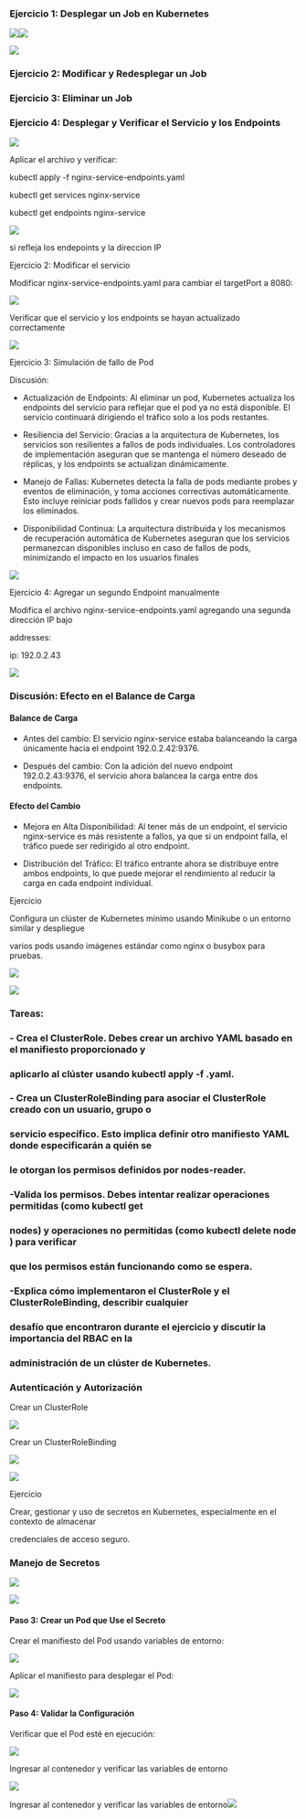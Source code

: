### Ejercicio 1: Desplegar un Job en Kubernetes

![](https://lh7-us.googleusercontent.com/NA_0Pw0l-WJ4OpqL3naZltSSU5w7WgMCzbiKOCorQUCUSzYdvwXD7wTPXNgtvBz0l-Hl4u8u2OmtDVYFdODvQv45Pi0Ney3-2Z_UzqTzjYXfz2y4u7kbsHATHoBeOG5heCSgYzauPP3xpCVeVQ_XxCg)![](https://lh7-us.googleusercontent.com/pk1IeaJb3IzAb0xN-AYEk7Jitd4yCJ44o0lvwHv8ergY5ZOHklyjS6AwyE0-qc3QpNsxaM3K8y9WcfnfuCXQcvc7UCzQ9nEb0lbH9wUKrJ74GSh-5FWOZMRL0tdS6jxzQpIQz-pM1Fo4ZHDKX89o558)

![](https://lh7-us.googleusercontent.com/hDW5GF8NRGel6JCrXq9wJxOTxYyjiMHhBNVzfrRl4IdTCiQ3aFspl3nHVyk-Islog7HfKI9EMf1LXFWKZHQmPFyp6El179-mnil7lcVdu2rmbPGR0KU-L90Vowr3QsxZqZxERCWFadprdMSpRm-DOls)

  

### Ejercicio 2: Modificar y Redesplegar un Job

  
  

### Ejercicio 3: Eliminar un Job

  
  

### Ejercicio 4: Desplegar y Verificar el Servicio y los Endpoints

![](https://lh7-us.googleusercontent.com/_BLrK3_NOVPHTeddMiUsbofYjGiOYPFtP2kyHqI9iUuHJNSZ2H8_8Mg5_btfxZ1Dj9n523K3BpjpZ54A8nDDz-ZFcTJ_id1LPzAhzyx88OhDjUrf9EUnX3_tq3lPA-CkilpHD3-vEIMkafp1RUCzsjw)

  

Aplicar el archivo y verificar:

kubectl apply -f nginx-service-endpoints.yaml

kubectl get services nginx-service

kubectl get endpoints nginx-service

  

![](https://lh7-us.googleusercontent.com/ihcTbdInCvxcra5dCT096mTuDkxmhCCxQhLoreKakPeC4NM_N6Wi1V94Y6KrxhoyLL8Cw4cJfmhAgoeuFjLoAO7TGKGEradQ8c-ikIM9mc3N9X_Hp7NFdeCmDIzxsDxUnlrYK3yh4WEp5TGLpDZ_R0k)

si refleja los endepoints y la direccion IP

  

Ejercicio 2: Modificar el servicio

Modificar nginx-service-endpoints.yaml para cambiar el targetPort a 8080:

![](https://lh7-us.googleusercontent.com/LuPE4c4qVkrQ0WADqOX-IeC81ezVHVOGWdh33XKSTU1xIgM2zpFiqwUE2v4teBceFcd8w62UWNKyPry5Z7cI9K8QltrF_SFkMYuHgMpRH2euwP6gecEvOJZMdXXJ54yCS0P4aUMgCH4cU8T6N5CyNJA)

  

Verificar que el servicio y los endpoints se hayan actualizado correctamente

  

![](https://lh7-us.googleusercontent.com/RC87ZQKr6nlyfxtET_HDfb16B3UoaXiI42PMkbM451mpc6Le9aq98ELnHI0IbonXzOWaXJQri_OBeaGE1CqEOEyTaI522e9ccteQwUuk6KFSC1PY3vMYaS_8-ttfqSL0jAjl_53K37pSxBL3w6qOx1g)

  
  

Ejercicio 3: Simulación de fallo de Pod

Discusión:

-   Actualización de Endpoints: Al eliminar un pod, Kubernetes actualiza los endpoints del servicio para reflejar que el pod ya no está disponible. El servicio continuará dirigiendo el tráfico solo a los pods restantes.
    
-   Resiliencia del Servicio: Gracias a la arquitectura de Kubernetes, los servicios son resilientes a fallos de pods individuales. Los controladores de implementación aseguran que se mantenga el número deseado de réplicas, y los endpoints se actualizan dinámicamente.
    
-   Manejo de Fallas: Kubernetes detecta la falla de pods mediante probes y eventos de eliminación, y toma acciones correctivas automáticamente. Esto incluye reiniciar pods fallidos y crear nuevos pods para reemplazar los eliminados.
    
-   Disponibilidad Continua: La arquitectura distribuida y los mecanismos de recuperación automática de Kubernetes aseguran que los servicios permanezcan disponibles incluso en caso de fallos de pods, minimizando el impacto en los usuarios finales
    

![](https://lh7-us.googleusercontent.com/cfjyYTtQX254ioIjLxYa_GTCHmPIERtaPBswDaBUm_SW8lIEIYdIgyC_lRzALAG79dKDRebmvB34GMkZ7AM2E2f4WMWYvYvvxh0uCJhjZCfVOUOHIJJr0VL9RIYGfXEz4aHOWYpuCF6Hya7ZUrRQ5YI)

Ejercicio 4: Agregar un segundo Endpoint manualmente

Modifica el archivo nginx-service-endpoints.yaml agregando una segunda dirección IP bajo

addresses:

ip: 192.0.2.43

  

![](https://lh7-us.googleusercontent.com/I0LebCWCjACSqJQxc0hUZjCnq6xO6fOGTspXMHatjX2cY94bN9p4VfzTcCSj2Yloi8GaPB3Ql-h-cS02VQZ8hYkgt7HPLLKAFUkOqc64yVplWH5FBAQZgNo10W8SIycVLJWiBsAx8MQxMmjMB_CUlc0)

  

### Discusión: Efecto en el Balance de Carga

#### Balance de Carga

-   Antes del cambio: El servicio nginx-service estaba balanceando la carga únicamente hacia el endpoint 192.0.2.42:9376.
    
-   Después del cambio: Con la adición del nuevo endpoint 192.0.2.43:9376, el servicio ahora balancea la carga entre dos endpoints.
    

#### Efecto del Cambio

-   Mejora en Alta Disponibilidad: Al tener más de un endpoint, el servicio nginx-service es más resistente a fallos, ya que si un endpoint falla, el tráfico puede ser redirigido al otro endpoint.
    
-   Distribución del Tráfico: El tráfico entrante ahora se distribuye entre ambos endpoints, lo que puede mejorar el rendimiento al reducir la carga en cada endpoint individual.
    

  

Ejercicio

Configura un clúster de Kubernetes mínimo usando Minikube o un entorno similar y despliegue

varios pods usando imágenes estándar como nginx o busybox para pruebas.

![](https://lh7-us.googleusercontent.com/GsY-ibN4D2g5nb6KrVfsMdgK7x0uenUcI-Y6lK9eoFU8r4o-FISXt6YEDJ1CcO4LRnU8h1PnQftUStchWD1lFsoGh1GBTBGBwaJJA9FyxTuSIDI9l6-c8LfEvx8kNVl1khkluEJmROYd-hs6jXjkrFQ)

![](https://lh7-us.googleusercontent.com/gFJDE90xj9z8M50DGdAowZ1aln1h3CXVobiTblXI6hV3k7bvGzW0Yu8pNHQ3DuybRJheD29ByfA89A6B7JWhhq0mEpWDIc4z8tbS2bWZjAELKOw8VX3ESbTg1ZQFlU2z6x4BXDMn73swev5m3VR5zGM)

### Tareas:

### - Crea el ClusterRole. Debes crear un archivo YAML basado en el manifiesto proporcionado y

### aplicarlo al clúster usando kubectl apply -f <filename>.yaml.

### - Crea un ClusterRoleBinding para asociar el ClusterRole creado con un usuario, grupo o

### servicio específico. Esto implica definir otro manifiesto YAML donde especificarán a quién se

### le otorgan los permisos definidos por nodes-reader.

### -Valida los permisos. Debes intentar realizar operaciones permitidas (como kubectl get

### nodes) y operaciones no permitidas (como kubectl delete node <node-name>) para verificar

### que los permisos están funcionando como se espera.

### -Explica cómo implementaron el ClusterRole y el ClusterRoleBinding, describir cualquier

### desafío que encontraron durante el ejercicio y discutir la importancia del RBAC en la

### administración de un clúster de Kubernetes.

  

### Autenticación y Autorización

Crear un ClusterRole

![](https://lh7-us.googleusercontent.com/Xd6wFhFMwd0Gq1ifitHQShJ6QwsSnPGrAcK-JcTxKbGvnN60B5hg0qnk-ZwU8jLbD8EWTeb8mcfqh8Rf9hik4SZ-85zjlwuaR_zy5r9mV66frdbg_c33G7FlVBLLtWG4XrSPg6FxZmAZtNsVzmVkIRY)

Crear un ClusterRoleBinding

![](https://lh7-us.googleusercontent.com/3xkGeezVAl54LNDgsjNzyHgV7LMNGlDfKr0ydO_oMmn8QK_a-btSYhEln1t3R4B5HvVQncl8JgKRWlDe3p-g6GJ6aDVEfXppRzfUHTkEIQuwxb3CzAkNfVgg9bPOxAjAxJ5t-4Uk36G-9F7j28Guvvs)

  

![](https://lh7-us.googleusercontent.com/jj9iivCXp0atkAtt5RLX4ENeQedeMid29zWZW1audARYhh3q9D464dCqcF8O8ERbcUkSfVf07d4BVlWf1wS0-mpsURc2Ik1DvSrBPn4-RJD_b7v8U1i5JfQ4gbVMeL6tGP6-PIty8gYEikmP5iewnDc)

  

Ejercicio

Crear, gestionar y uso de secretos en Kubernetes, especialmente en el contexto de almacenar

credenciales de acceso seguro.

### Manejo de Secretos

![](https://lh7-us.googleusercontent.com/opXkfr-677PULKwcth5R790MHpP_WC0_xRnzge04GaaphwvvyUgIgwhbrPqohQ08hxGorfj0rT0mcLjWlRWBUyg25h1fgGUIQ-luraY_m334AuzkVR240J8vCzJlV5dAFDxkPyCII-mBXFCkQ10hC7E)

  

![](https://lh7-us.googleusercontent.com/akQACbt5V7C_DjBCUvaBlJOXqnfTGbUr1sCoDC-GpzpParAE0BBsBlf4ei3hhJic97Z7lLgqsodv35Eg2BFT-162KULXmCnTnlSns4Z7s2moI1XyVC8JTQh2UR47_i6u8dFYIouptzNQKGPoEmtqd4w)

#### Paso 3: Crear un Pod que Use el Secreto

Crear el manifiesto del Pod usando variables de entorno:

![](https://lh7-us.googleusercontent.com/CdfkIf2-3yR3NoggnvIDSv50KkVRWgZEbunnyFyR5gxzIpgqOaS3zj9mRVjAAKTYoYt453YXxFaia5BI7YN4H9878wBaioDkCGy7OkLn9rH6CvVMoADdmG495f7JGqFjum-lEMAxp2uSH11GLLVJWkQ)

Aplicar el manifiesto para desplegar el Pod:

![](https://lh7-us.googleusercontent.com/oXS_8C8EHlx0jKTPT6IpVVG7WR_FoYsf6oFMlj7rKba4cvxRWIgkbxnJwywExUtScXuTnGWWcSpZG9q9VkpuDZKD6x_UYCv2DSO9VRVpL3TlH3cZozmBQpU3BrR7KmsrnQu6HSU89Radxx1HRAKLa2w)

#### Paso 4: Validar la Configuración

Verificar que el Pod esté en ejecución:

![](https://lh7-us.googleusercontent.com/OWnaTA0D42Zltlr4svBqgjEayAALHfqbu5hd7kC6i3ZYI8oAPhDJwoE2T3NQKg2SFskDwEfubykNvrrGyRGVvK-tEY7tlnJQW9prTDLbbxr-zgj8oludYckh1Oq54GKTyMioGrxb_hgXAqKJqud16Hk)

  

Ingresar al contenedor y verificar las variables de entorno

![](https://lh7-us.googleusercontent.com/GNmQrNnGNoRSbJlDWKnJ4JnrKqgmzGB6j49pVzw6MR9Dhm5aSVmdP5HnbQXoXCQrBIow-MlE0CAi-Mo6MzYRHZipzZk-qF9seeQlGH9bvfXO3fZSRdbxenO1NwTjzeC9DVwOMIatj5gXD8AK0htLWew)

Ingresar al contenedor y verificar las variables de entorno![](https://lh7-us.googleusercontent.com/xnanLTjjzQMi6wckYGV1-6QAR3SFvfoD21mCEOTCl7oUltMGoXTWUjvRVyZZFZOprIcC7qyWxqI_B3uJXBwVCwXMrAyLUeAe87-OcMh2mDbrqOWSmyUOSF--MsL1ybIEIjAHR-2CORniae_K22g6oW8)